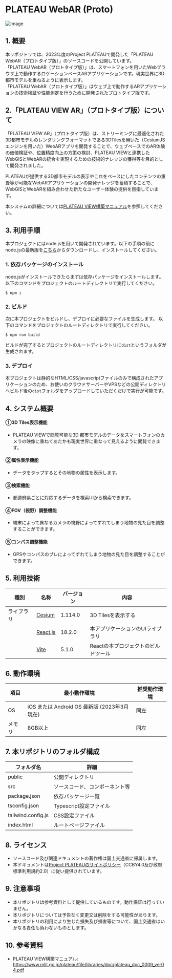 # PLATEAU WebAR (Proto)
![image](https://github.com/Project-PLATEAU/PLATEAU-VIEW-AR/assets/79615787/8aa3a8ab-3db8-447d-ae4a-af6693f2f611)

## 1. 概要
本リポジトリでは、2023年度のProject PLATEAUで開発した「PLATEAU WebAR（プロトタイプ版）」のソースコードを公開しています。  
「PLATEAU WebAR（プロトタイプ版）」は、スマートフォンを用いたWebブラウザ上で動作するロケーションベースARアプリケーションです。現実世界に3D都市モデルを重ねるように表示します。  
「PLATEAU WebAR（プロトタイプ版）」はウェブ上で動作するARアプリケーションの技術検証や性能測定を行うために開発されたプロトタイプ版です。

## 2.「PLATEAU VIEW AR」（プロトタイプ版）について

「PLATEAU VIEW AR」（プロトタイプ版）は、ストリーミングに最適化された3D都市モデルのレンダリングフォーマットである3DTilesを用いた（CesiumJSエンジンを用いた）WebARアプリを開発することで、ウェブベースでのAR体験の価値検証や、位置精度向上の方策の検討、PLATEAU VIEWと連携したWebGISとWebARの統合を実現するための技術的ナレッジの獲得等を目的として開発されました。  

PLATEAUが提供する3D都市モデルの表示やこれをベースにしたコンテンツの重畳等が可能なWebARアプリケーションの開発ナレッジを蓄積することで、 WebGISとWebARを組み合わせた新たなユーザー体験の提供を目指しています。

本システムの詳細については[PLATEAU VIEW構築マニュアル](https://www.mlit.go.jp/plateau/file/libraries/doc/plateau_doc_0009_ver04.pdf)を参照してください。



## 3. 利用手順
本プロジェクトにはnode.jsを用いて開発されています。以下の手順の前にnode.jsの最新版を[こちら](https://nodejs.org/)からダウンロードし、インストールしてください。

### 1. 依存パッケージのインストール

node.jsがインストールできたらまずは依存パッケージをインストールします。
以下のコマンドをプロジェクトのルートディレクトリで実行してください。
```
$ npm i
```

### 2. ビルド
次に本プロジェクトをビルドし、デプロイに必要なファイルを生成します。
以下のコマンドをプロジェクトのルートディレクトリで実行してください。
```
$ npm run build
```
ビルドが完了するとプロジェクトのルートディレクトリに`dist`というフォルダが生成されます。

### 3. デプロイ
本プロジェクトは静的なHTML/CSS/javascriptファイルのみで構成されたアプリケーションのため、お使いのクラウドサーバーやVPSなどの公開ディレクトリへビルド後の`dist`フォルダをアップロードしていただくだけで実行が可能です。

## 4. システム概要

#### ①3D Tiles表示機能
- PLATEAU VIEWで閲覧可能な3D 都市モデルのデータをスマートフォンのカメラの映像に重ねてあたかも現実世界に重なって見えるように閲覧できます。

#### ②属性表示機能
- データをタップするとその地物の属性を表示します。

#### ③検索機能
- 都道府県ごとに対応するデータを検索UIから検索できます。

#### ④FOV（視野）調整機能　
- 端末によって異なるカメラの視野によってずれてしまう地物の見た目を調整することができます。

#### ⑤コンパス調整機能　
- GPSやコンパスのブレによってずれてしまう地物の見た目を調整することができます。


## 5. 利用技術

| 種別              | 名称   | バージョン | 内容 |
| ----------------- | --------|-------------|-----------------------------|
| ライブラリ       | [Cesium](https://cesium.com/platform/cesiumjs/) | 1.114.0 | 3D Tilesを表示する |
|        | [React.js](https://react.dev/) | 18.2.0 | 本アプリケーションのUIライブラリ |
| 　　　  | [Vite](https://vitejs.dev/) | 5.1.0 | Reactの本プロジェクトのビルドツール |


## 6. 動作環境 <!-- 動作環境についての仕様を記載ください。 -->
| 項目               | 最小動作環境                                                                                                                                                                                                                                                                                                                                    | 推奨動作環境                   | 
| ------------------ | ----------------------------------------------------------------------------------------------------------------------------------------------------------------------------------------------------------------------------------------------------------------------------------------------------------------------------------------------- | ------------------------------ | 
| OS                 | iOS または Android OS 最新版 (2023年3月現在)                                                                                                                                                                                                                                          |  同左 | 
| メモリ             | 8GB以上                                                                                                                                                                                                                                                                                                                                         | 同左                        |                  | 


## 7. 本リポジトリのフォルダ構成 <!-- 本GitHub上のソースファイルの構成を記載ください。 -->
| フォルダ名               | 詳細               | 
| ------------- | ------------ | 
| public | 公開ディレクトリ                                                                                                                                                                                                                                                                                                                  |  
| src  | ソースコード、コンポーネント等                                                                                                                                                                                                                                                                                                                          | 
| package.json  | 依存パッケージ一覧                                                                                                                                                                                                                                                                                                                             | 
| tsconfig.json  |  Typescript設定ファイル                                                                                                                                                                                                                                                                                                                             | 
| tailwind.config.js  | CSS設定ファイル                                                                                                                                                                                                                                                                                                                             | 
| index.html   | ルートページファイル                                                                                                                                                                                                                                                                                                                              | 


## 8. ライセンス

- ソースコード及び関連ドキュメントの著作権は国土交通省に帰属します。
- 本ドキュメントは[Project PLATEAUのサイトポリシー](https://www.mlit.go.jp/plateau/site-policy/)（CCBY4.0及び政府標準利用規約2.0）に従い提供されています。

## 9. 注意事項

- 本リポジトリは参考資料として提供しているものです。動作保証は行っていません。
- 本リポジトリについては予告なく変更又は削除をする可能性があります。
- 本リポジトリの利用により生じた損失及び損害等について、国土交通省はいかなる責任も負わないものとします。

## 10. 参考資料
- PLATEAU VIEW構築マニュアル: https://www.mlit.go.jp/plateau/file/libraries/doc/plateau_doc_0009_ver04.pdf
